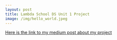 ```yaml
---
layout: post
title: Lambda School DS Unit 1 Project 
image: /img/hello_world.jpeg
---
```



[Here is the link to my medium post about my project](https://medium.com/@rileymjones/open-data-trail-data-with-python-bf9d1f6976f) 
